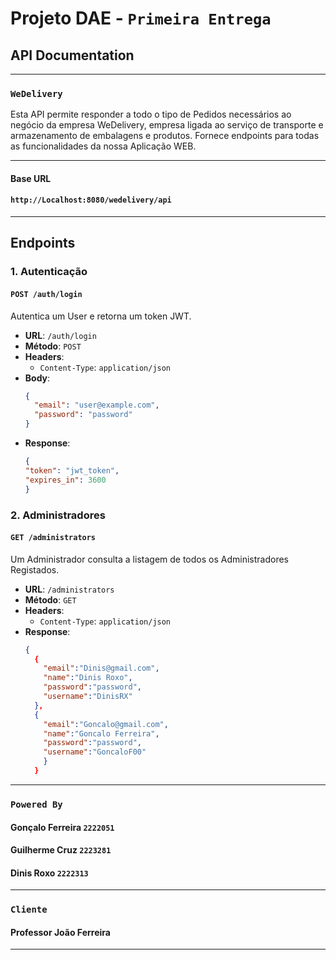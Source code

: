 # Projeto DAE - `Primeira Entrega`
## API Documentation

---

### `WeDelivery`

Esta API permite responder a todo o tipo de Pedidos necessários ao negócio da empresa WeDelivery, empresa ligada ao serviço de transporte e armazenamento de embalagens e produtos. Fornece endpoints para todas as funcionalidades da nossa Aplicação WEB.

---

#### Base URL
#### `http://Localhost:8080/wedelivery/api`

---

## Endpoints

### 1. **Autenticação**

#### `POST /auth/login`

Autentica um User e retorna um token JWT.

- **URL**: `/auth/login`
- **Método**: `POST`
- **Headers**: 
  - `Content-Type`: `application/json`
- **Body**:
  ```json
  {
    "email": "user@example.com",
    "password": "password"
  }
- **Response**:
  ```json
  {
  "token": "jwt_token",
  "expires_in": 3600
  }

### 2. **Administradores**

#### `GET /administrators`

Um Administrador consulta a listagem de todos os Administradores Registados.

- **URL**: `/administrators`
- **Método**: `GET`
- **Headers**: 
  - `Content-Type`: `application/json`
- **Response**:
  ```json
  {
    {
      "email":"Dinis@gmail.com",
      "name":"Dinis Roxo",
      "password":"password",
      "username":"DinisRX"
    },
    {
      "email":"Goncalo@gmail.com",
      "name":"Goncalo Ferreira",
      "password":"password",
      "username":"GoncaloF00"
      }
    }
  
---
### `Powered By`
#### Gonçalo Ferreira `2222051`
#### Guilherme Cruz   `2223281`
#### Dinis Roxo       `2222313`

---

### `Cliente`
#### Professor João Ferreira


---

